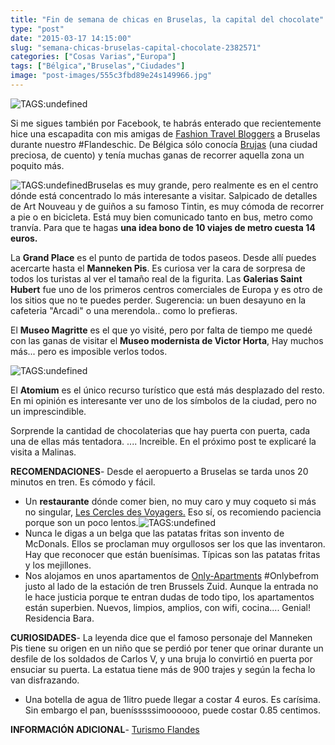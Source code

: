 ```yaml
---
title: "Fin de semana de chicas en Bruselas, la capital del chocolate"
type: "post"
date: "2015-03-17 14:15:00"
slug: "semana-chicas-bruselas-capital-chocolate-2382571"
categories: ["Cosas Varias","Europa"]
tags: ["Bélgica","Bruselas","Ciudades"]
image: "post-images/555c3fbd89e24s149966.jpg"
---
```


![ TAGS:undefined](post-images/555c3fbd89e24s149966.jpg)  
  
Si me sigues también por Facebook, te habrás enterado que recientemente hice una escapadita con mis amigas de [Fashion Travel Bloggers](http://www.fashiontravelbloggers.com/) a Bruselas durante nuestro #Flandeschic. De Bélgica sólo conocía [Brujas](http://www.missviajes.com/brujas-viejo-flandes-7014) (una ciudad preciosa, de cuento) y tenía muchas ganas de recorrer aquella zona un poquito más.  
  
![ TAGS:undefined](post-images/5507f53291f19s121253.jpg "Manneken Pis by missviajes")Bruselas es muy grande, pero realmente es en el centro dónde está concentrado lo más interesante a visitar. Salpicado de detalles de Art Nouveau y de guiños a su famoso Tintin, es muy cómoda de recorrer a pie o en bicicleta. Está muy bien comunicado tanto en bus, metro como tranvía. Para que te hagas **una idea bono de 10 viajes de metro cuesta 14 euros.**   
  
La **Grand Place** es el punto de partida de todos paseos. Desde allí puedes acercarte hasta el **Manneken Pis**. Es curiosa ver la cara de sorpresa de todos los turistas al ver el tamaño real de la figurita. Las **Galerias Saint Hubert** fue uno de los primeros centros comerciales de Europa y es otro de los sitios que no te puedes perder. Sugerencia: un buen desayuno en la cafeteria "Arcadi" o una merendola.. como lo prefieras.  
  
El **Museo Magritte** es el que yo visité, pero por falta de tiempo me quedé con las ganas de visitar el **Museo modernista de Victor Horta**, Hay muchos más... pero es imposible verlos todos.  
  
![ TAGS:undefined](post-images/5507f512e18fes46736.jpg "Museo Magritte by missviajes")  
  
El **Atomium** es el único recurso turístico que está más desplazado del resto. En mi opinión es interesante ver uno de los símbolos de la ciudad, pero no un imprescindible.  
  
   
  
Sorprende la cantidad de chocolaterias que hay puerta con puerta, cada una de ellas más tentadora. .... Increible. En el próximo post te explicaré la visita a Malinas.  
  
**RECOMENDACIONES**- Desde el aeropuerto a Bruselas se tarda unos 20 minutos en tren. Es cómodo y fácil.
- Un **restaurante** dónde comer bien, no muy caro y muy coqueto si más no singular, [Les Cercles des Voyagers.](http://www.lecercledesvoyageurs.com/) Eso sí, os recomiendo paciencia porque son un poco lentos.![ TAGS:undefined](post-images/550827258a2cds141323.jpg "Les Cercles des Voyagers by missviajes")
- Nunca le digas a un belga que las patatas fritas son invento de McDonals. Ellos se proclaman muy orgullosos ser los que las inventaron. Hay que reconocer que están buenísimas. Típicas son las patatas fritas y los mejillones.
- Nos alojamos en unos apartamentos de [ Only-Apartments](http://www.only-apartments.es/?mkwid=sddLBTHC9_dc&pcrid=32442365890&pkw=only-apartments&pmt=e&gclid=CKrH_4C7scQCFVPMtAodqTkA3Q) #Onlybefrom justo al lado de la estación de tren Brussels Zuid. Aunque la entrada no le hace justicia porque te entran dudas de todo tipo, los apartamentos están superbien. Nuevos, limpios, amplios, con wifi, cocina.... Genial! Residencia Bara.

**CURIOSIDADES**- La leyenda dice que el famoso personaje del Manneken Pis tiene su origen en un niño que se perdió por tener que orinar durante un desfile de los soldados de Carlos V, y una bruja lo convirtió en puerta por ensuciar su puerta. La estatua tiene más de 900 trajes y según la fecha lo van disfrazando.
- Una botella de agua de 1litro puede llegar a costar 4 euros. Es carísima. Sin embargo el pan, buenísssssimoooooo, puede costar 0.85 centimos.

**INFORMACIÓN ADICIONAL**- [Turismo Flandes](http://www.flandes.net/)